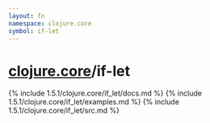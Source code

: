```yaml
---
layout: fn
namespace: clojure.core
symbol: if-let
---
```


# [clojure.core](../)/if-let

{% include 1.5.1/clojure.core/if_let/docs.md %}
{% include 1.5.1/clojure.core/if_let/examples.md %}
{% include 1.5.1/clojure.core/if_let/src.md %}

